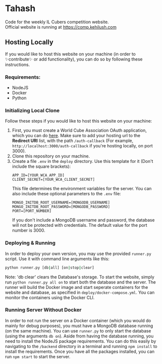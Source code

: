 # Tahash

Code for the weekly IL Cubers competition website. \
Official website is running at https://comp.kehilush.com


## Hosting Locally
If you would like to host this website on your machine (in order to ✨contribute✨ or add functionality), you can do so by following these instructions.


### Requirements:
- NodeJS
- Docker
- Python


### Initializing Local Clone
Follow these steps if you would like to host this website on your machine:
1. First, you must create a World Cube Association OAuth application, which you can do [here](https://www.worldcubeassociation.com/). Make sure to add your hosting url to the **Redirect URI** list, with the path `/auth-callback` (For example, `http://localhost:3000/auth-callback` if you're hosting locally, on port 3000).
2. Clone this repository on your machine.
3. Create a file `.env` in the `deploy` directory. Use this template for it (Don't include the square brackets):
    ```dosini
    APP_ID=[YOUR_WCA_APP_ID]
    CLIENT_SECRET=[YOUR_WCA_CLIENT_SECRET]
    ```
    This file determines the environment variables for the server.
    You can also include these optional parameters to the `.env` file:
    ```dosini
    MONGO_INITDB_ROOT_USERNAME=[MONGODB_USERNAME]
    MONGO_INITDB_ROOT_PASSWORD=[MONGODB_PASSWORD]
    PORT=[PORT_NUMBER]
    ```
    If you don't include a MongoDB username and password, the database will not be protected with credentials. The default value for the port number is 3000.


### Deploying & Running
In order to deploy your own version, you may use the provided `runner.py` script. Use it with command line arguments like this:
```bash
python runner.py [db|all] [on|stop|clear]
```
Note: 'db clear' clears the Database's storage. To start the website, simply run `python runner.py all on` to start both the database and the server. The runner will build the Docker image and start seperate containers for the website and database, as specified in `deploy/docker-compose.yml`. You can monitor the containers using the Docker CLI.


### Running Server Without Docker
In order to not run the server on a Docker container (which you would do mainly for debug purposes), you must have a MongoDB database running (on the same machine). You can use `runner.py` to only start the database (using the arguments `db on`). Aside from having the database running, you need to install the NodeJS package requirements. You can do this easily by navigating to the `/backend` directory in a terminal and running `npm install` to install the requirements. Once you have all the packages installed, you can run `npm start` to start the server.
